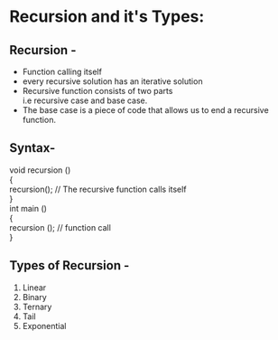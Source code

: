 # Recursion and it's Types:
## Recursion -
- Function calling itself
- every recursive solution has an iterative solution
- Recursive function consists of two parts\
 i.e recursive case and base case.
- The base case is a piece of code that allows us to end a recursive function.
## Syntax-
void recursion ()  
{  
recursion(); // The recursive function calls itself   
}  
int main ()  
{  
recursion (); // function call  
}  
## Types of Recursion -
1. Linear 
2. Binary
3. Ternary
4. Tail
5. Exponential



